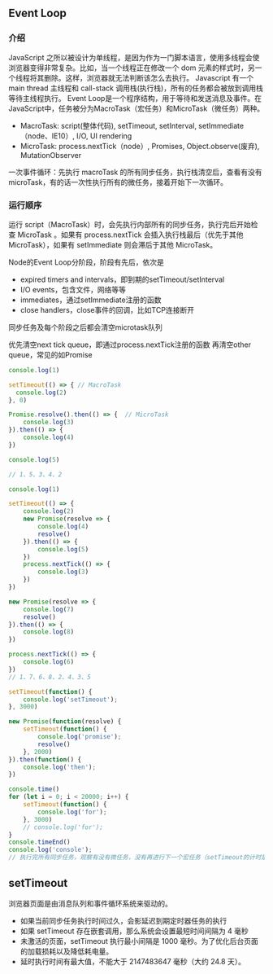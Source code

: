 ## Event Loop
### 介绍
JavaScript 之所以被设计为单线程，是因为作为一门脚本语言，使用多线程会使浏览器变得非常复杂。比如，当一个线程正在修改一个 dom 元素的样式时，另一个线程将其删除。这样，浏览器就无法判断该怎么去执行。
Javascript 有一个 main thread 主线程和 call-stack 调用栈(执行栈)，所有的任务都会被放到调用栈等待主线程执行。
Event Loop是一个程序结构，用于等待和发送消息及事件。在JavaScript中，任务被分为MacroTask（宏任务）和MicroTask（微任务）两种。
* MacroTask: script(整体代码), setTimeout, setInterval, setImmediate（node、IE10）, I/O, UI rendering
* MicroTask: process.nextTick（node）, Promises, Object.observe(废弃), MutationObserver

一次事件循环：先执行 macroTask 的所有同步任务，执行栈清空后，查看有没有 microTask，有的话一次性执行所有的微任务，接着开始下一次循环。
### 运行顺序
运行 script（MacroTask）时，会先执行内部所有的同步任务，执行完后开始检查 MicroTask 。如果有 process.nextTick 会插入执行栈最后（优先于其他 MicroTask），如果有 setImmediate 则会滞后于其他 MicroTask。

Node的Event Loop分阶段，阶段有先后，依次是

* expired timers and intervals，即到期的setTimeout/setInterval
* I/O events，包含文件，网络等等
* immediates，通过setImmediate注册的函数
* close handlers，close事件的回调，比如TCP连接断开

同步任务及每个阶段之后都会清空microtask队列

优先清空next tick queue，即通过process.nextTick注册的函数
再清空other queue，常见的如Promise

``` javascript
console.log(1)

setTimeout(() => { // MacroTask
  console.log(2)
}, 0)

Promise.resolve().then(() => {  // MicroTask
	console.log(3)
}).then(() => {
	console.log(4)
})

console.log(5)

// 1、5、3、4、2

console.log(1)

setTimeout(() => {
    console.log(2)
    new Promise(resolve => {
        console.log(4)
        resolve()
    }).then(() => {
        console.log(5)
    })
    process.nextTick(() => {
        console.log(3)
    })
})

new Promise(resolve => {
    console.log(7)
    resolve()
}).then(() => {
    console.log(8)
})

process.nextTick(() => {
    console.log(6)
})
// 1、7、6、8、2、4、3、5

setTimeout(function() {
    console.log('setTimeout');
}, 3000)

new Promise(function(resolve) {
    setTimeout(function() {
        console.log('promise');
        resolve()
    }, 2000)
}).then(function() {
    console.log('then');
})

console.time()
for (let i = 0; i < 20000; i++) {
    setTimeout(function() {
        console.log('for');
    }, 3000)
    // console.log('for');
}
console.timeEnd()
console.log('console');
// 执行完所有同步任务，观察有没有微任务，没有再进行下一个宏任务（setTimeout的计时是同时进行的，但是就算时间到了，也一定要执行栈清空以后才会运行。而且，被阻塞后，就算所有的计时器都到时间了，依然会按照定时器到点的先后顺序进行执行）。
```
## setTimeout
浏览器页面是由消息队列和事件循环系统来驱动的。
*  如果当前同步任务执行时间过久，会影延迟到期定时器任务的执行
*  如果 setTimeout 存在嵌套调用，那么系统会设置最短时间间隔为 4 毫秒
* 未激活的页面，setTimeout 执行最小间隔是 1000 毫秒。为了优化后台页面的加载损耗以及降低耗电量。
* 延时执行时间有最大值，不能大于 2147483647 毫秒（大约 24.8 天）。
